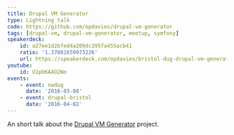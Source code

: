 ```yaml
---
title: Drupal VM Generator
type: Lightning talk
code: https://github.com/opdavies/drupal-vm-generator
tags: [drupal-vm, drupal-vm-generator, meetup, symfony]
speakerdeck:
    id: a27ee1d2bfed4a209dc395fa455acb41
    ratio: '1.37081659973226'
    url: https://speakerdeck.com/opdavies/bristol-dug-drupal-vm-generator
youtube:
    id: U1pbKAAO2Wo
events:
    - event: nwdug
      date: '2016-03-08'
    - event: drupal-bristol
      date: '2016-04-02'
---
```

An short talk about the [Drupal VM Generator][1] project.

[1]: https://github.com/opdavies/drupal-vm-generator
